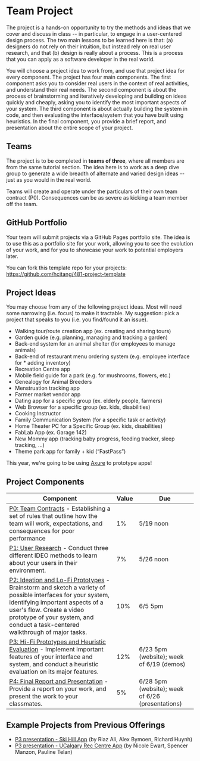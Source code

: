 # Team Project

The project is a hands-on opportunity to try the methods and ideas that we cover and discuss in class -- in particular, to engage in a user-centered design process. The two main lessons to be learned here is that: (a) designers do not rely on their intuition, but instead rely on real user research, and that (b) design is really about a process. This is a process that you can apply as a software developer in the real world.

You will choose a project idea to work from, and use that project idea for every component. The project has four main components. The first component asks you to consider real users in the context of real activities, and understand their real needs. The second component is about the process of brainstorming and iteratively developing and building on ideas quickly and cheaply, asking you to identify the most important aspects of your system. The third component is about actually building the system in code, and then evaluating the interface/system that you have built using heuristics. In the final component, you provide a brief report, and presentation about the entire scope of your project.

## Teams

The project is to be completed in **teams of three**, where all members are from the same tutorial section. The idea here is to work as a deep dive group to generate a wide breadth of alternate and varied design ideas -- just as you would in the real world.

Teams will create and operate under the particulars of their own team contract (P0). Consequences can be as severe as kicking a team member off the team.

## GitHub Portfolio

Your team will submit projects via a GitHub Pages portfolio site. The idea is to use this as a portfolio site for your work, allowing you to see the evolution of your work, and for you to showcase your work to potential employers later.

You can fork this template repo for your projects: https://github.com/hcitang/481-project-template

## Project Ideas

You may choose from any of the following project ideas. Most will need some narrowing (i.e. focus) to make it tractable. My suggestion: pick a project that speaks to you (i.e. you find/found it an issue).

* Walking tour/route creation app (ex. creating and sharing tours)
* Garden guide (e.g. planning, managing and tracking a garden)
* Back-end system for an animal shelter (for employees to manage animals)
* Back-end of restaurant menu ordering system (e.g. employee interface for * adding inventory)
* Recreation Centre app
* Mobile field guide for a park (e.g. for mushrooms, flowers, etc.)
* Genealogy for Animal Breeders
* Menstruation tracking app
* Farmer market vendor app
* Dating app for a specific group (ex. elderly people, farmers)
* Web Browser for a specific group (ex. kids, disabilities)
* Cooking Instructor
* Family Communication System (for a specific task or activity) 
* Home Theater PC for a Specific Group (ex. kids, disabilities) 
* FabLab App (ex. Garage 142)
* New Mommy app (tracking baby progress, feeding tracker, sleep tracking, …)
* Theme park app for family + kid (“FastPass”)

This year, we're going to be using [Axure](https://www.axure.com/) to prototype apps!

## Project Components
| Component | Value | Due |
| --------- | ----- | --- |
| [P0: Team Contracts](p0.md) - Establishing a set of rules that outline how the team will work, expectations, and consequences for poor performance | 1% | 5/19 noon |
| [P1: User Research](p1.md) - Conduct three different IDEO methods to learn about your users in their environment. | 7% | 5/26 noon |
| [P2: Ideation and Lo-Fi Prototypes](p2.md) - Brainstorm and sketch a variety of possible interfaces for your system, identifying important aspects of a user's flow. Create a video prototype of your system, and conduct a task-centered walkthrough of major tasks. | 10% | 6/5 5pm |
| [P3: Hi-Fi Prototypes and Heuristic Evaluation](p3.md) - Implement important features of your interface and system, and conduct a heuristic evaluation on its major features. | 12% | 6/23 5pm (website); week of 6/19 (demos) |
| [P4: Final Report and Presentation](p4.md) - Provide a report on your work, and present the work to your classmates. | 5% | 6/28 5pm (website); week of 6/26 (presentations) |

## Example Projects from Previous Offerings

* [P3 presentation - Ski Hill App](http://hcitang.org/uploads/Teaching/481-P3-AlexRichardRiaz.mp4) (by Riaz Ali, Alex Bymoen, Richard Huynh)
* [P3 presentation - UCalgary Rec Centre App](http://hcitang.org/uploads/Teaching/481-P3-PaulineNicoleSpencer.mp4) (by Nicole Ewart, Spencer Manzon, Pauline Telan)